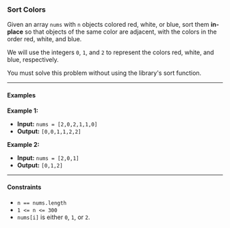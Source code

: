 ### Sort Colors

Given an array `nums` with `n` objects colored red, white, or blue, sort them **in-place** so that objects of the same color are adjacent, with the colors in the order red, white, and blue.

We will use the integers `0`, `1`, and `2` to represent the colors red, white, and blue, respectively.

You must solve this problem without using the library's sort function.

---

#### Examples

**Example 1:**
- **Input:** `nums = [2,0,2,1,1,0]`
- **Output:** `[0,0,1,1,2,2]`

**Example 2:**
- **Input:** `nums = [2,0,1]`
- **Output:** `[0,1,2]`

---

#### Constraints

- `n == nums.length`
- `1 <= n <= 300`
- `nums[i]` is either `0`, `1`, or `2`.